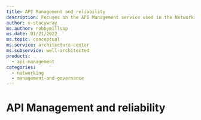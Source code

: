```yaml
---
title: API Management and reliability
description: Focuses on the API Management service used in the Networking solution to provide best-practice and configuration recommendations related to Reliability.
author: v-stacywray
ms.author: robbymillsap
ms.date: 01/21/2022
ms.topic: conceptual
ms.service: architecture-center
ms.subservice: well-architected
products:
  - api-management
categories:
  - networking
  - management-and-governance
---
```


# API Management and reliability